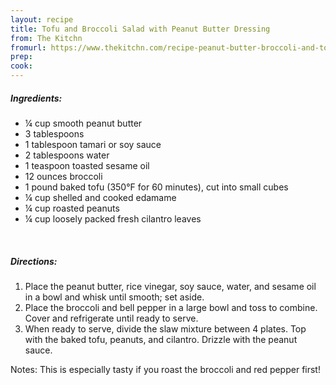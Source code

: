 ```yaml
---
layout: recipe
title: Tofu and Broccoli Salad with Peanut Butter Dressing
from: The Kitchn
fromurl: https://www.thekitchn.com/recipe-peanut-butter-broccoli-and-tofu-salad-232445
prep: 
cook: 
---
```


##### Ingredients:

* ¼ cup smooth peanut butter
* 3 tablespoons
* 1 tablespoon tamari or soy sauce
* 2 tablespoons water
* 1 teaspoon toasted sesame oil
* 12 ounces broccoli 
* 1 pound baked tofu (350°F for 60 minutes), cut into small cubes
* ¼ cup shelled and cooked edamame
* ¼ cup roasted peanuts
* ¼ cup loosely packed fresh cilantro leaves 

<br>

##### Directions:

1. Place the peanut butter, rice vinegar, soy sauce, water, and sesame oil in a bowl and whisk until smooth; set aside.
2. Place the broccoli and bell pepper in a large bowl and toss to combine. Cover and refrigerate until ready to serve.
3. When ready to serve, divide the slaw mixture between 4 plates. Top with the baked tofu, peanuts, and cilantro. Drizzle with the peanut sauce. 

Notes: This is especially tasty if you roast the broccoli and red pepper first!
